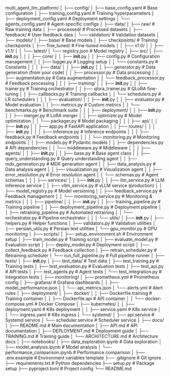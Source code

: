 multi_agent_llm_platform/
│
├── config/
│   ├── base_config.yaml              # Base configuration
│   ├── training_config.yaml          # Training hyperparameters
│   ├── deployment_config.yaml        # Deployment settings
│   └── agents_config.yaml            # Agent-specific configs
│
├── data/
│   ├── raw/                          # Raw training data
│   ├── processed/                    # Processed datasets
│   ├── feedback/                     # User feedback data
│   └── validation/                   # Validation datasets
│
├── models/
│   ├── base/                         # Base models
│   ├── checkpoints/                  # Training checkpoints
│   ├── fine_tuned/                   # Fine-tuned models
│   │   ├── v1.0/
│   │   ├── v1.1/
│   │   └── latest/
│   └── registry.json                 # Model registry
│
├── src/
│   ├── __init__.py
│   │
│   ├── core/
│   │   ├── __init__.py
│   │   ├── config.py                 # Configuration management
│   │   ├── logger.py                 # Logging setup
│   │   └── constants.py              # Constants
│   │
│   ├── data/
│   │   ├── __init__.py
│   │   ├── generator.py              # Data generation (from your code)
│   │   ├── processor.py              # Data processing
│   │   ├── augmentation.py           # Data augmentation
│   │   └── feedback_processor.py     # Feedback processing
│   │
│   ├── training/
│   │   ├── __init__.py
│   │   ├── trainer.py                # Training orchestrator
│   │   ├── qlora_trainer.py          # QLoRA fine-tuning
│   │   ├── callbacks.py              # Training callbacks
│   │   └── schedulers.py             # LR schedulers
│   │
│   ├── evaluation/
│   │   ├── __init__.py
│   │   ├── evaluator.py              # Model evaluation
│   │   ├── metrics.py                # Custom metrics
│   │   └── benchmarks.py             # Benchmark suite
│   │
│   ├── deployment/
│   │   ├── __init__.py
│   │   ├── merger.py                 # LoRA merger
│   │   ├── optimizer.py              # Model optimization
│   │   └── packager.py               # Model packaging
│   │
│   ├── api/
│   │   ├── __init__.py
│   │   ├── app.py                    # FastAPI application
│   │   ├── routes/
│   │   │   ├── __init__.py
│   │   │   ├── inference.py          # Inference endpoints
│   │   │   ├── feedback.py           # Feedback endpoints
│   │   │   └── monitoring.py         # Monitoring endpoints
│   │   ├── models.py                 # Pydantic models
│   │   ├── dependencies.py           # API dependencies
│   │   └── middleware.py             # Middleware
│   │
│   ├── agents/
│   │   ├── __init__.py
│   │   ├── base.py                   # Base agent class
│   │   ├── query_understanding.py    # Query understanding agent
│   │   ├── mdx_generation.py         # MDX generation agent
│   │   ├── data_analysis.py          # Data analysis agent
│   │   ├── visualization.py          # Visualization agent
│   │   ├── error_resolution.py       # Error resolution agent
│   │   └── schemas.py                # Agent schemas
│   │
│   ├── services/
│   │   ├── __init__.py
│   │   ├── llm_service.py            # LLM inference service
│   │   ├── vllm_service.py           # vLLM service (production)
│   │   ├── model_registry.py         # Model versioning
│   │   ├── feedback_service.py       # Feedback management
│   │   └── monitoring_service.py     # Monitoring & metrics
│   │
│   ├── pipeline/
│   │   ├── __init__.py
│   │   ├── training_pipeline.py      # Training pipeline
│   │   ├── deployment_pipeline.py    # Deployment pipeline
│   │   ├── retraining_pipeline.py    # Automated retraining
│   │   └── orchestrator.py           # Pipeline orchestrator
│   │
│   └── utils/
│       ├── __init__.py
│       ├── helpers.py                # Helper functions
│       ├── validators.py             # Validation utilities
│       ├── persian_utils.py          # Persian text utilities
│       └── gpu_monitor.py            # GPU monitoring
│
├── scripts/
│   ├── setup_environment.sh          # Environment setup
│   ├── train_model.py                # Training script
│   ├── evaluate_model.py             # Evaluation script
│   ├── deploy_model.py               # Deployment script
│   ├── collect_feedback.py           # Feedback collection
│   ├── retrain_scheduler.py          # Retraining scheduler
│   └── run_full_pipeline.py          # Full pipeline runner
│
├── tests/
│   ├── __init__.py
│   ├── test_data/                    # Test data
│   ├── test_training.py              # Training tests
│   ├── test_evaluation.py            # Evaluation tests
│   ├── test_api.py                   # API tests
│   ├── test_agents.py                # Agent tests
│   └── test_integration.py           # Integration tests
│
├── monitoring/
│   ├── prometheus.yml                # Prometheus config
│   ├── grafana/                      # Grafana dashboards
│   │   ├── model_performance.json
│   │   └── api_metrics.json
│   └── alerts.yml                    # Alert rules
│
├── deployment/
│   ├── docker/
│   │   ├── Dockerfile.training       # Training container
│   │   ├── Dockerfile.api            # API container
│   │   └── docker-compose.yml        # Docker Compose
│   ├── kubernetes/
│   │   ├── deployment.yaml           # K8s deployment
│   │   ├── service.yaml              # K8s service
│   │   └── ingress.yaml              # K8s ingress
│   └── systemd/
│       ├── api.service               # Systemd service
│       └── scheduler.service         # Scheduler service
│
├── docs/
│   ├── README.md                     # Main documentation
│   ├── API.md                        # API documentation
│   ├── DEPLOYMENT.md                 # Deployment guide
│   ├── TRAINING.md                   # Training guide
│   └── ARCHITECTURE.md               # Architecture docs
│
├── notebooks/
│   ├── data_exploration.ipynb        # Data exploration
│   ├── model_analysis.ipynb          # Model analysis
│   └── performance_comparison.ipynb  # Performance comparison
│
├── .env.example                      # Environment variables template
├── .gitignore                        # Git ignore
├── requirements.txt                  # Python dependencies
├── setup.py                          # Package setup
├── pyproject.toml                    # Project config
└── README.md  